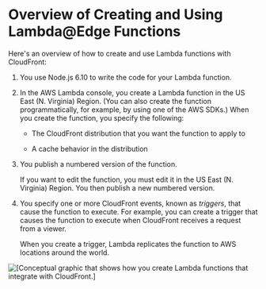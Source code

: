 # Overview of Creating and Using Lambda@Edge Functions<a name="lambda-edge-how-it-works"></a>

Here's an overview of how to create and use Lambda functions with CloudFront:

1. You use Node\.js 6\.10 to write the code for your Lambda function\.

1. In the AWS Lambda console, you create a Lambda function in the US East \(N\. Virginia\) Region\. \(You can also create the function programmatically, for example, by using one of the AWS SDKs\.\) When you create the function, you specify the following:

   + The CloudFront distribution that you want the function to apply to

   + A cache behavior in the distribution

1. You publish a numbered version of the function\.

   If you want to edit the function, you must edit it in the US East \(N\. Virginia\) Region\. You then publish a new numbered version\.

1. You specify one or more CloudFront events, known as *triggers*, that cause the function to execute\. For example, you can create a trigger that causes the function to execute when CloudFront receives a request from a viewer\.

   When you create a trigger, Lambda replicates the function to AWS locations around the world\.

![\[Conceptual graphic that shows how you create Lambda functions that integrate with CloudFront.\]](http://docs.aws.amazon.com/AmazonCloudFront/latest/DeveloperGuide/images/lambda-creation-workflow.png)